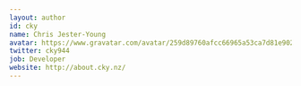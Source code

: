 ```yaml
---
layout: author
id: cky
name: Chris Jester-Young
avatar: https://www.gravatar.com/avatar/259d89760afcc66965a53ca7d81e9029?s=100
twitter: cky944
job: Developer
website: http://about.cky.nz/
---
```

